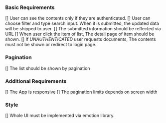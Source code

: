 ### Basic Requirements
[] User can see the contents only if they are authenticated.
[] User can choose filter and type search input. When it is submitted, the updated data will be shipped to user.
  [] The submitted information should be reflected via URL
[] When user click the item of list, The detail page of item should be shown.
  [] If *UNAUTHENTICATED* user requests documents, The contents must not be shown or redirect to login page.

### Pagination
[] The list should be shown by pagination

### Additional Requirements
[] The App is responsive
  [] The pagination limits depends on screen width

### Style
[] Whole UI must be implemented via emotion library.